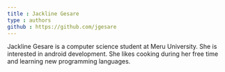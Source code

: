 ```yaml
---
title : Jackline Gesare
type : authors
github : https://github.com/jgesare
---
```

Jackline Gesare is a computer science student at Meru University. She is interested in android development. She likes cooking during her free time and learning new programming languages.
